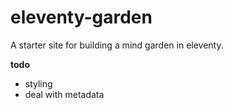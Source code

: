 # eleventy-garden
A starter site for building a mind garden in eleventy.

**todo**
- styling
- deal with metadata
